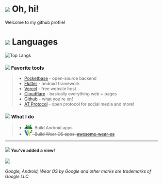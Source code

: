 # ![](https://cdn.discordapp.com/emojis/599204955668086804.png?size=32) Oh, hi!
Welcome to my github profile!

# ![](https://cdn.discordapp.com/emojis/496335045007638528.png?size=32) Languages

![Top Langs](https://github-readme-stats.vercel.app/api/top-langs/?username=turtlepaw&layout=compact&theme=dark)

### ![](https://cdn.discordapp.com/emojis/351097460589854720.png?size=24) Favorite tools

> - [Pocketbase](https://pocketbase.io/) - open-source backend
> - [Flutter](https://flutter.dev/) - android framework
> - [Vercel](https://vercel.com/) - free website host
> - [Cloudflare](https://cloudflare.com/) - basically everything web + pages
> - [Github](https://github.com/) - what you're on!
> - [AT Protocol](https://atproto.com) - open protocol for social media and more!

### ![](https://cdn.discordapp.com/emojis/498482064861954048.png?size=24) What I do

> - <img src="/assets/android-head_3D.png" width="26" height="16">‎ ‎ ‎Build Android apps
> - ~~<img src="/assets/Wear_OS_icon.png" width="26" height="18">‎ ‎ Build Wear OS apps: [awesome-wear-os](https://github.com/WearOSCommunity/awesome-wear-os)~~

---

#### ![](https://cdn.discordapp.com/emojis/351097460589854720.png?size=16) You've added a view!

![](https://komarev.com/ghpvc/?username=turtlepaw&style=for-the-badge)

*Google, Android, Wear OS by Google and other marks are trademarks of Google LLC.*
